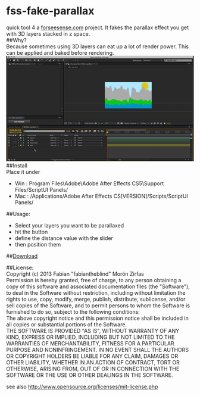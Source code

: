 fss-fake-parallax
=================

quick tool 4 a [forseesense.com](http://forseesense.com) project. It fakes the parallax effect you get with 3D layers stacked in z space.  
##Why?  
Because sometimes using 3D layers can eat up a lot of render power. This can be applied and baked before rendering.  
![anim](fss-fake-parallax.gif)  
##Install  
Place it under
- Win : Program Files\Adobe\Adobe After Effects CS5\Support Files/ScriptUI Panels/  
- Mac : /Applications/Adobe After Effects CS[VERSION]/Scripts/ScriptUI Panels/  

##Usage:

- Select your layers you want to be parallaxed  
- hit the button  
- define the distance value with the slider  
- then position them  

##[Download](https://github.com/fabiantheblind/fss-fake-parallax/archive/master.zip)  

##License:  
Copyright (c)  2013 Fabian "fabiantheblind" Morón Zirfas  
Permission is hereby granted, free of charge, to any person obtaining a copy of this software and associated documentation files (the "Software"), to deal in the Software  without restriction, including without limitation the rights to use, copy, modify, merge, publish, distribute, sublicense, and/or sell copies of the Software, and to  permit persons to whom the Software is furnished to do so, subject to the following conditions:  
The above copyright notice and this permission notice shall be included in all copies or substantial portions of the Software.  
THE SOFTWARE IS PROVIDED "AS IS", WITHOUT WARRANTY OF ANY KIND, EXPRESS OR IMPLIED, INCLUDING BUT NOT LIMITED TO THE WARRANTIES OF MERCHANTABILITY, FITNESS FOR A  PARTICULAR PURPOSE AND NONINFRINGEMENT. IN NO EVENT SHALL THE AUTHORS OR COPYRIGHT HOLDERS BE LIABLE FOR ANY CLAIM, DAMAGES OR OTHER LIABILITY, WHETHER IN AN ACTION OF  CONTRACT, TORT OR OTHERWISE, ARISING FROM, OUT OF OR IN CONNECTION WITH THE SOFTWARE OR THE USE OR OTHER DEALINGS IN THE SOFTWARE.  

see also http://www.opensource.org/licenses/mit-license.php

